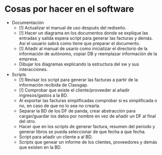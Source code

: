 Cosas por hacer en el software
==============================

* Documentación
    * [!] Actualizar el manual de uso después del rediseño.
    * [!] Hacer un diagrama en los documentos donde se explique las entradas y salida espera script para generar las facturas y demás. Así el 
    usuario sabrà como tiene que preparar el documento.
    * [!] Añadir al manual de usario como inicializar el directorio de la información de autónomo, copiar DB y reemplazar información de la empresa.
    * Dibujar los diagramas explicando la estructura del sw y sus interacciones.
* Scripts
    * [!] Revisar los script para generar las facturas a partir de la información recibida de Classgap.
    * [!] Comprobar que existe el cliente/proveeder al añadir ingresos/gastos a la BD.
    * Al exportar las facturas simplificadas comprobar si es simplificada o no, en caso de que no lo sea no crearla.
    * Separar la BD de los DF de panda, crear abstracción para cargar/guardar los datos por nombre en vez de añadir un DF al final del otro.
    * Hacer que en los scripts de generar factura, resumen del periodo y generar libros se pueda seleccionar de que fecha a que fecha.
    * Script para añadir un cliente a al BD.    
    * Scripts que genear un informe de los clientes, proveedores y demás que existen en la BD.
